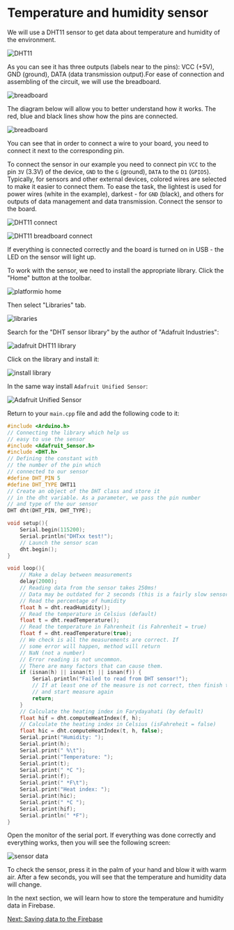# Temperature and humidity sensor

We will use a DHT11 sensor to get data about temperature and humidity of the environment.

![DHT11](https://github.com/snipter/firebase-iot-codelab/blob/master/docs/assets/image25.png)

As you can see it has three outputs (labels near to the pins): VCC (+5V), GND (ground), DATA (data transmission output).For ease of connection and assembling of the circuit, we will use the breadboard.

![breadboard](https://github.com/snipter/firebase-iot-codelab/blob/master/docs/assets/image35.png)

The diagram below will allow you to better understand how it works. The red, blue and black lines show how the pins are connected.

![breadboard](https://github.com/snipter/firebase-iot-codelab/blob/master/docs/assets/image18.png)

You can see that in order to connect a wire to your board, you need to connect it next to the corresponding pin.

To connect the sensor in our example you need to connect pin `VCC` to the pin `3V` (3.3V) of the device, `GND` to the `G` (ground), `DATA` to the `D1` (`GPIO5`). Typically, for sensors and other external devices, colored wires are selected to make it easier to connect them. To ease the task, the lightest is used for power wires (white in the example), darkest - for `GND` (black), and others for outputs of data management and data transmission. Connect the sensor to the board.

![DHT11 connect](https://github.com/snipter/firebase-iot-codelab/blob/master/docs/assets/image59.png)

![DHT11 breadboard connect](https://github.com/snipter/firebase-iot-codelab/blob/master/docs/assets/image38.png)

If everything is connected correctly and the board is turned on in USB - the LED on the sensor will light up.

To work with the sensor, we need to install the appropriate library. Click the "Home" button at the toolbar.

![platformio home](https://github.com/snipter/firebase-iot-codelab/blob/master/docs/assets/image20.png)

Then select "Libraries" tab.

![libraries](https://github.com/snipter/firebase-iot-codelab/blob/master/docs/assets/image50.png)

Search for the "DHT sensor library" by the author of "Adafruit Industries":

![adafruit DHT11 library](https://github.com/snipter/firebase-iot-codelab/blob/master/docs/assets/image51.png)

Click on the library and install it:

![install library](https://github.com/snipter/firebase-iot-codelab/blob/master/docs/assets/image55.png)

In the same way install `Adafruit Unified Sensor`:

![Adafruit Unified Sensor](https://github.com/snipter/firebase-iot-codelab/blob/master/docs/assets/image66.png)

Return to your `main.cpp` file and add the following code to it:

```c++
#include <Arduino.h>
// Connecting the library which help us
// easy to use the sensor
#include <Adafruit_Sensor.h>
#include <DHT.h>
// Defining the constant with
// the number of the pin which
// connected to our sensor
#define DHT_PIN 5
#define DHT_TYPE DHT11
// Create an object of the DHT class and store it
// in the dht variable. As a parameter, we pass the pin number
// and type of the our sensor
DHT dht(DHT_PIN, DHT_TYPE);

void setup(){
    Serial.begin(115200);
    Serial.println("DHTxx test!");
    // Launch the sensor scan
    dht.begin();
}

void loop(){
    // Make a delay between measurements
    delay(2000);
    // Reading data from the sensor takes 250ms!
    // Data may be outdated for 2 seconds (this is a fairly slow sensor).
    // Read the percentage of humidity
    float h = dht.readHumidity();
    // Read the temperature in Celsius (default)
    float t = dht.readTemperature();
    // Read the temperature in Fahrenheit (is Fahrenheit = true)
    float f = dht.readTemperature(true);
    // We check is all the measurements are correct. If
    // some error will happen, method will return
    // NaN (not a number)
    // Error reading is not uncommon. 
    // There are many factors that can cause them.
    if (isnan(h) || isnan(t) || isnan(f)) {
        Serial.println("Failed to read from DHT sensor!");
        // If at least one of the measure is not correct, then finish the program before
        // and start measure again
        return;
    }
    // Calculate the heating index in Farydayahati (by default)
    float hif = dht.computeHeatIndex(f, h);
    // Calculate the heating index in Celsius (isFahreheit = false)
    float hic = dht.computeHeatIndex(t, h, false);
    Serial.print("Humidity: ");
    Serial.print(h);
    Serial.print(" %\t");
    Serial.print("Temperature: ");
    Serial.print(t);
    Serial.print(" *C ");
    Serial.print(f);
    Serial.print(" *F\t");
    Serial.print("Heat index: ");
    Serial.print(hic);
    Serial.print(" *C ");
    Serial.print(hif);
    Serial.println(" *F");
}
```

Open the monitor of the serial port. If everything was done correctly and everything works, then you will see the following screen:

![sensor data](https://github.com/snipter/firebase-iot-codelab/blob/master/docs/assets/image42.png)

To check the sensor, press it in the palm of your hand and blow it with warm air. After a few seconds, you will see that the temperature and humidity data will change.

In the next section, we will learn how to store the temperature and humidity data in Firebase.

[Next: Saving data to the Firebase](04-saving-data-to-firebase.md)
